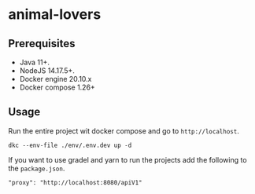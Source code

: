 # animal-lovers

## Prerequisites

- Java 11+.
- NodeJS 14.17.5+.
- Docker engine 20.10.x
- Docker compose 1.26+

## Usage

Run the entire project wit docker compose and go to ```http://localhost```.

    dkc --env-file ./env/.env.dev up -d

If you want to use gradel and yarn to run the projects add the following to the ```package.json```.

    "proxy": "http://localhost:8080/apiV1"
